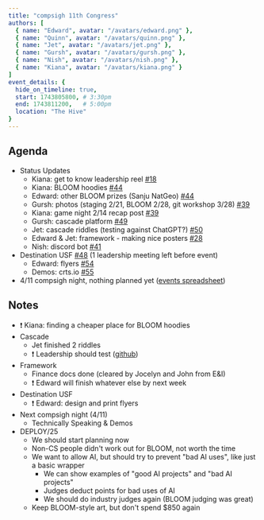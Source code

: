 ```yaml
---
title: "compsigh 11th Congress"
authors: [
  { name: "Edward", avatar: "/avatars/edward.png" },
  { name: "Quinn", avatar: "/avatars/quinn.png" },
  { name: "Jet", avatar: "/avatars/jet.png" },
  { name: "Gursh", avatar: "/avatars/gursh.png" },
  { name: "Nish", avatar: "/avatars/nish.png" },
  { name: "Kiana", avatar: "/avatars/kiana.png" }
]
event_details: {
  hide_on_timeline: true,
  start: 1743805800, # 3:30pm
  end: 1743811200,   # 5:00pm
  location: "The Hive"
}
---
```


## Agenda

- Status Updates
  - Kiana: get to know leadership reel [#18](https://github.com/compsigh/compsigh/issues/18)
  - Kiana: BLOOM hoodies [#44](https://github.com/compsigh/compsigh/issues/44)
  - Edward: other BLOOM prizes (Sanju NatGeo) [#44](https://github.com/compsigh/compsigh/issues/44)
  - Gursh: photos (staging 2/21, BLOOM 2/28, git workshop 3/28) [#39](https://github.com/compsigh/compsigh/issues/39)
  - Kiana: game night 2/14 recap post [#39](https://github.com/compsigh/compsigh/issues/39)
  - Gursh: cascade platform [#49](https://github.com/compsigh/compsigh/issues/49)
  - Jet: cascade riddles (testing against ChatGPT?) [#50](https://github.com/compsigh/compsigh/issues/50)
  - Edward & Jet: framework - making nice posters [#28](https://github.com/compsigh/compsigh/issues/28)
  - Nish: discord bot [#41](https://github.com/compsigh/compsigh/issues/41)
- Destination USF [#48](https://github.com/compsigh/compsigh/issues/48) (1 leadership meeting left before event)
  - Edward: flyers [#54](https://github.com/compsigh/compsigh/issues/54)
  - Demos: crts.io [#55](https://github.com/compsigh/compsigh/issues/55)
- 4/11 compsigh night, nothing planned yet ([events spreadsheet](https://docs.google.com/spreadsheets/d/1DckS32nTv3T-VGtxjyszwPU1pmOGsweqXyTHRSSGEp0/edit?usp=sharing))

## Notes

- ❗ Kiana: finding a cheaper place for BLOOM hoodies
- Cascade
  - Jet finished 2 riddles
  - ❗ Leadership should test ([github](https://github.com/compsigh/cascaders))
- Framework
  - Finance docs done (cleared by Jocelyn and John from E&I)
  - ❗ Edward will finish whatever else by next week
- Destination USF
  - ❗ Edward: design and print flyers
- Next compsigh night (4/11)
  - Technically Speaking & Demos
- DEPLOY/25
  - We should start planning now
  - Non-CS people didn't work out for BLOOM, not worth the time
  - We want to allow AI, but should try to prevent "bad AI uses", like just a basic wrapper
    - We can show examples of "good AI projects" and "bad AI projects"
    - Judges deduct points for bad uses of AI
    - We should do industry judges again (BLOOM judging was great)
  - Keep BLOOM-style art, but don't spend $850 again
